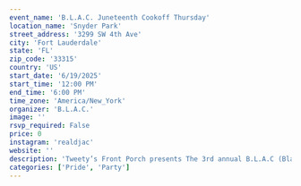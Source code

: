 ```yaml
---
event_name: 'B.L.A.C. Juneteenth Cookoff Thursday'
location_name: 'Snyder Park'
street_address: '3299 SW 4th Ave'
city: 'Fort Lauderdale'
state: 'FL'
zip_code: '33315'
country: 'US'
start_date: '6/19/2025'
start_time: '12:00 PM'
end_time: '6:00 PM'
time_zone: 'America/New_York'
organizer: 'B.L.A.C.'
image: ''
rsvp_required: False
price: 0
instagram: 'realdjac'
website: ''
description: 'Tweety’s Front Porch presents The 3rd annual B.L.A.C (Black Lives Allocating Change) Juneteenth Cook Off. presented by a collaboration of LGBTQ+ black led nonprofits. Sounds by DJ AC & EMCEE NIK-NAK'
categories: ['Pride', 'Party']
---
```

